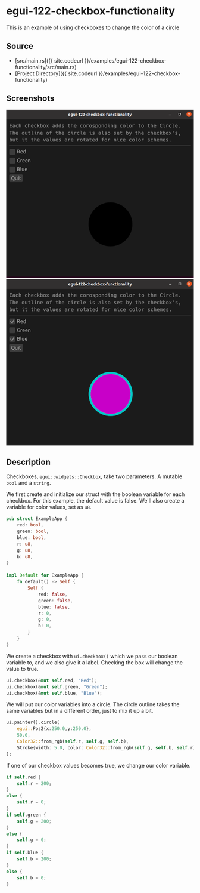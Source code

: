 
# egui-122-checkbox-functionality

This is an example of using checkboxes to change the color of a circle

## Source
- [src/main.rs]({{ site.codeurl }}/examples/egui-122-checkbox-functionality/src/main.rs)
- [Project Directory]({{ site.codeurl }}/examples/egui-122-checkbox-functionality)


## Screenshots

![Screenshot](screen1.png)
![Screenshot](screen2.png)

## Description
Checkboxes, `egui::widgets::Checkbox`, take two parameters. A mutable `bool` and a `string`.

We first create and initialize our struct with the boolean variable for each checkbox. For this example, the default value is false. We'll also create a variable for color values, set as `u8`.

```rust
pub struct ExampleApp {
    red: bool,
    green: bool,
    blue: bool,
    r: u8,
    g: u8,
    b: u8,
}

impl Default for ExampleApp {
    fn default() -> Self {
        Self {
            red: false,
            green: false,
            blue: false,
            r: 0,
            g: 0,
            b: 0,
        }
    }
}
```

We create a checkbox with `ui.checkbox()` which we pass our boolean variable to, and we also give it a label. Checking the box will change the value to true.

```rust
ui.checkbox(&mut self.red, "Red");
ui.checkbox(&mut self.green, "Green");
ui.checkbox(&mut self.blue, "Blue");
```

We will put our color variables into a circle. The circle outline takes the same variables but in a different order, just to mix it up a bit.

```rust
ui.painter().circle(
    egui::Pos2{x:250.0,y:250.0},
    50.0, 
    Color32::from_rgb(self.r, self.g, self.b), 
    Stroke{width: 5.0, color: Color32::from_rgb(self.g, self.b, self.r)}
);
```

If one of our checkbox values becomes true, we change our color variable.

```rust
if self.red {
    self.r = 200;
}
else {
    self.r = 0;
}
if self.green {
    self.g = 200;
}
else {
    self.g = 0;
}
if self.blue {
    self.b = 200;
}
else {
    self.b = 0;
}
```





